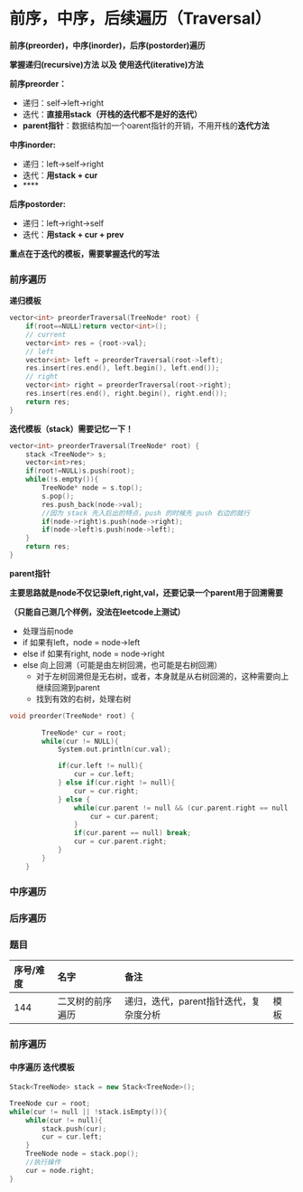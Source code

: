 # 前序，中序，后续遍历（Traversal）

**前序\(preorder\)，中序\(inorder\)，后序\(postorder\)遍历** 

**掌握递归\(recursive\)方法 以及 使用迭代\(iterative\)方法**

**前序preorder：**

* 递归：self-&gt;left-&gt;right
* 迭代：**直接用stack（开栈的迭代都不是好的迭代）**
* **parent指针**：数据结构加一个oarent指针的开销，不用开栈的**迭代方法**

**中序inorder:**

* 递归：left-&gt;self-&gt;right
* 迭代：**用stack + cur**
* \*\*\*\*

**后序postorder:**

* 递归：left-&gt;right-&gt;self
* 迭代：**用stack + cur + prev**

**重点在于迭代的模板，需要掌握迭代的写法**

### 前序遍历

**递归模板**

```cpp
vector<int> preorderTraversal(TreeNode* root) {
    if(root==NULL)return vector<int>();
    // current
    vector<int> res = {root->val};
    // left  
    vector<int> left = preorderTraversal(root->left);
    res.insert(res.end(), left.begin(), left.end());
    // right
    vector<int> right = preorderTraversal(root->right);
    res.insert(res.end(), right.begin(), right.end());
    return res;
}
```

**迭代模板（stack）需要记忆一下！**

```cpp
vector<int> preorderTraversal(TreeNode* root) {
    stack <TreeNode*> s;
    vector<int>res;
    if(root!=NULL)s.push(root);
    while(!s.empty()){
        TreeNode* node = s.top();
        s.pop();
        res.push_back(node->val);
        //因为 stack 先入后出的特点，push 的时候先 push 右边的就行
        if(node->right)s.push(node->right);
        if(node->left)s.push(node->left);
    }
    return res;
}
```

**parent指针**

**主要思路就是node不仅记录left,right,val，还要记录一个parent用于回溯需要**

**（只能自己测几个样例，没法在leetcode上测试）**

* 处理当前node
* if 如果有left，node = node-&gt;left
* else if 如果有right, node = node-&gt;right
* else 向上回溯（可能是由左树回溯，也可能是右树回溯）
  * 对于左树回溯但是无右树，或者，本身就是从右树回溯的，这种需要向上继续回溯到parent
  * 找到有效的右树，处理右树

```cpp
void preorder(TreeNode* root) {
 
        TreeNode* cur = root;
        while(cur != NULL){
            System.out.println(cur.val);

            if(cur.left != null){
                cur = cur.left;
            } else if(cur.right != null){
                cur = cur.right;
            } else {
                while(cur.parent != null && (cur.parent.right == null || cur == cur.parent.right)){
                    cur = cur.parent;
                }
                if(cur.parent == null) break;
                cur = cur.parent.right;
            }
        }
    }
```

### 中序遍历

### 后序遍历

### 题目

| 序号/难度 | 名字 | 备注 |  |
| :--- | :--- | :--- | :--- |
| 144 | 二叉树的前序遍历 | 递归，迭代，parent指针迭代，复杂度分析 | 模板 |

### 前序遍历



#### 中序遍历 迭代模板

```cpp
Stack<TreeNode> stack = new Stack<TreeNode>();

TreeNode cur = root;
while(cur != null || !stack.isEmpty()){
    while(cur != null){
        stack.push(cur);
        cur = cur.left;
    }
    TreeNode node = stack.pop();
    //执行操作
    cur = node.right;
}
```

